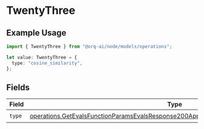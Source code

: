 # TwentyThree

## Example Usage

```typescript
import { TwentyThree } from "@orq-ai/node/models/operations";

let value: TwentyThree = {
  type: "cosine_similarity",
};
```

## Fields

| Field                                                                                                                                                                                              | Type                                                                                                                                                                                               | Required                                                                                                                                                                                           | Description                                                                                                                                                                                        |
| -------------------------------------------------------------------------------------------------------------------------------------------------------------------------------------------------- | -------------------------------------------------------------------------------------------------------------------------------------------------------------------------------------------------- | -------------------------------------------------------------------------------------------------------------------------------------------------------------------------------------------------- | -------------------------------------------------------------------------------------------------------------------------------------------------------------------------------------------------- |
| `type`                                                                                                                                                                                             | [operations.GetEvalsFunctionParamsEvalsResponse200ApplicationJSONResponseBodyData523Type](../../models/operations/getevalsfunctionparamsevalsresponse200applicationjsonresponsebodydata523type.md) | :heavy_check_mark:                                                                                                                                                                                 | N/A                                                                                                                                                                                                |